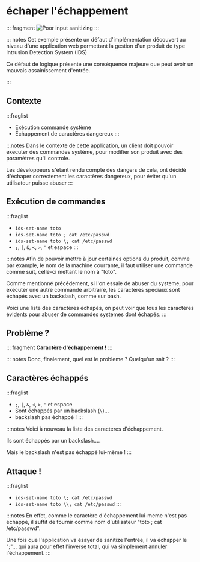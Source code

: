 # échaper l'échappement

::: fragment
![*Poor input sanitizing*](assets/img/heartbleed.png)
:::

::: notes
Cet exemple présente un défaut d'implémentation découvert au niveau d'une application web permettant la gestion d'un produit de type  Intrusion Detection System (IDS)

Ce défaut de logique présente une conséquence majeure que peut avoir un mauvais assainissement d'entrée.

:::

## Contexte

:::fraglist
- Exécution commande système
- Échappement de caractères dangereux
:::

:::notes
Dans le contexte de cette application, un client doit pouvoir executer des commandes système, pour modifier son produit avec des paramètres qu'il controle.

Les développeurs s'étant rendu compte des dangers de cela, ont décidé d'échaper correctement les caractères dangereux, pour éviter qu'un utilisateur puisse abuser 
:::

## Exécution de commandes

:::fraglist
- `ids-set-name toto`
- `ids-set-name toto ; cat /etc/passwd`
- `ids-set-name toto \; cat /etc/passwd`
- `;`, `|`, `&`, `<`, `>`, `'` et espace
:::


:::notes
Afin de pouvoir mettre à jour certaines options du produit, comme par example, le nom de la machine courrante, il faut utiliser une commande comme suit, celle-ci mettant le nom à "toto".

Comme mentionné précédement, si l'on essaie de abuser du systeme, pour executer une autre commande arbitraire, les caracteres speciaux sont échapés avec un backslash, comme sur bash.

Voici une liste des caractères échapés, on peut voir que tous les caractères évidents pour abuser de commandes systemes dont échapés.
:::

## Problème ?

::: fragment
**Caractère d'échappement !**
:::

::: notes
Donc, finalement, quel est le probleme ? 
Quelqu'un sait ?
:::

## Caractères échappés

:::fraglist
- `;`, `|`, `&`, `<`, `>`, `'` et espace
- Sont échappés par un backslash (`\`)...
- backslash pas échappé !
:::

:::notes
Voici à nouveau la liste des caracteres d'échappement.

Ils sont échappés par un backslash....

Mais le backslash n'est pas échappé lui-même !
:::

## Attaque !

:::fraglist
- `ids-set-name toto \; cat /etc/passwd`
- `ids-set-name toto \\; cat /etc/passwd`
:::

:::notes
En effet, comme le caractère d'échappement lui-meme n'est pas échappé, il suffit de fournir comme nom d'utilisateur "toto \; cat /etc/passwd".

Une fois que l'application va ésayer de sanitize l'entrée, il va échapper le ";"... qui aura pour effet l'inverse total, qui va simplement annuler l'échappement.
:::






